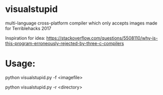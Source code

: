 # visualstupid
multi-language cross-platform compiler which only accepts images
made for Terriblehacks 2017

Inspiration for idea: https://stackoverflow.com/questions/5508110/why-is-this-program-erroneously-rejected-by-three-c-compilers

# Usage:

python visualstupid.py -f \<imagefile\>

python visualstupid.py -r \<directory\>
